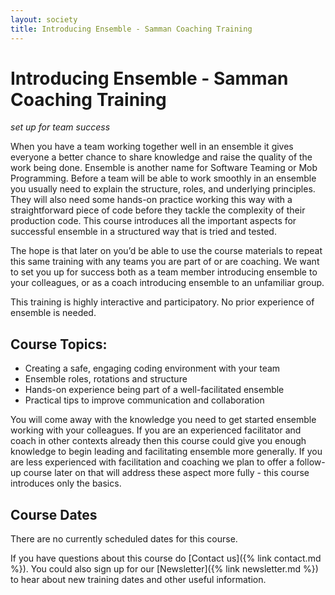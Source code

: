 ```yaml
---
layout: society
title: Introducing Ensemble - Samman Coaching Training
---
```


# Introducing Ensemble - Samman Coaching Training

_set up for team success_

When you have a team working together well in an ensemble it gives everyone a better chance to share knowledge and raise the quality of the work being done. Ensemble is another name for Software Teaming or Mob Programming. Before a team will be able to work smoothly in an ensemble you usually need to explain the structure, roles, and underlying principles. They will also need some hands-on practice working this way with a straightforward piece of code before they tackle the complexity of their production code. This course introduces all the important aspects for successful ensemble in a structured way that is tried and tested.

The hope is that later on you’d be able to use the course materials to repeat this same training with any teams you are part of or are coaching. We want to set you up for success both as a team member introducing ensemble to your colleagues, or as a coach introducing ensemble to an unfamiliar group.

This training is highly interactive and participatory. No prior experience of ensemble is needed.

## Course Topics:

* Creating a safe, engaging coding environment with your team
* Ensemble roles, rotations and structure
* Hands-on experience being part of a well-facilitated ensemble
* Practical tips to improve communication and collaboration

You will come away with the knowledge you need to get started ensemble working with your colleagues. If you are an experienced facilitator and coach in other contexts already then this course could give you enough knowledge to begin leading and facilitating ensemble more generally. If you are less experienced with facilitation and coaching we plan to offer a follow-up course later on that will address these aspect more fully - this course introduces only the basics.

## Course Dates

There are no currently scheduled dates for this course.

If you have questions about this course do [Contact us]({% link contact.md %}). You could also sign up for our [Newsletter]({% link newsletter.md %}) to hear about new training dates and other useful information.

